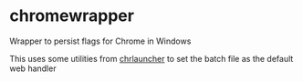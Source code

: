 # chromewrapper
Wrapper to persist flags for Chrome in Windows

This uses some utilities from [chrlauncher](https://github.com/henrypp/chrlauncher) to set the batch file as the default web handler
